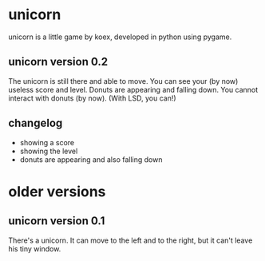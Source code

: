 unicorn
=======
unicorn is a little game by koex, developed in python using pygame.

unicorn version 0.2
-------
The unicorn is still there and able to move. You can see your (by now) useless score and level. Donuts are appearing and falling down. You cannot interact with donuts (by now). (With LSD, you can!)

changelog
-------
- showing a score
- showing the level
- donuts are appearing and also falling down

older versions
=======

unicorn version 0.1
-------
There's a unicorn. It can move to the left and to the right, but it can't leave his tiny window.
